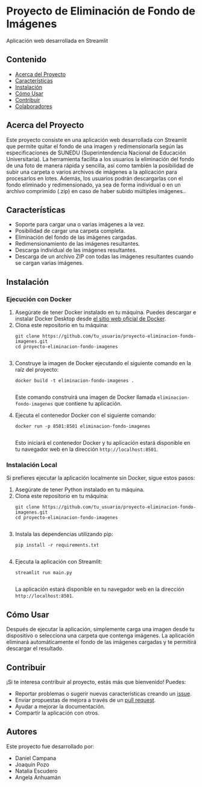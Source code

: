 <!DOCTYPE html>
<html>
<head>
  <App para el tratamiento de fotografías>
</head>
<body>
  <h1>Proyecto de Eliminación de Fondo de Imágenes</h1>
  <p>Aplicación web desarrollada en Streamlit</p>
  
  <h2>Contenido</h2>
  <ul>
    <li><a href="#acerca-del-proyecto">Acerca del Proyecto</a></li>
    <li><a href="#características">Características</a></li>
    <li><a href="#instalación">Instalación</a></li>
    <li><a href="#cómo-usar">Cómo Usar</a></li>
    <li><a href="#contribuir">Contribuir</a></li>
    <li><a href="#colaboradores">Colaboradores</a></li>
  </ul>
  
  <h2 id="acerca-del-proyecto">Acerca del Proyecto</h2>
  <p>Este proyecto consiste en una aplicación web desarrollada con Streamlit que permite quitar el fondo de una imagen y redimensionarla según las especificaciones de SUNEDU (Superintendencia Nacional de Educación Universitaria). La herramienta facilita a los usuarios la eliminación del fondo de una foto de manera rápida y sencilla, así como también la posibilidad de subir una carpeta o varios archivos de imágenes a la aplicación para procesarlos en lotes. Además, los usuarios podrán descargarlas con el fondo eliminado y redimensionado, ya sea de forma individual o en un archivo comprimido (.zip) en caso de haber subido múltiples imágenes..</p>
  
  <h2 id="características">Características</h2>
  <ul>
    <li>Soporte para cargar una o varias imágenes a la vez.</li>
    <li>Posibilidad de cargar una carpeta completa.</li>
    <li>Eliminación del fondo de las imágenes cargadas.</li>
    <li>Redimensionamiento de las imágenes resultantes.</li>
    <li>Descarga individual de las imágenes resultantes.</li>
    <li>Descarga de un archivo ZIP con todas las imágenes resultantes cuando se cargan varias imágenes.</li>
  </ul>
  
  <h2 id="instalación">Instalación</h2>

<h3>Ejecución con Docker</h3>

<ol>
  <li>Asegúrate de tener Docker instalado en tu máquina. Puedes descargar e instalar Docker Desktop desde <a href="https://www.docker.com/products/docker-desktop">el sitio web oficial de Docker</a>.</li>
  
  <li>Clona este repositorio en tu máquina:</li>
  
  <pre><code>git clone https://github.com/tu_usuario/proyecto-eliminacion-fondo-imagenes.git
cd proyecto-eliminacion-fondo-imagenes
  </code></pre>
  
  <li>Construye la imagen de Docker ejecutando el siguiente comando en la raíz del proyecto:</li>
  
  <pre><code>docker build -t eliminacion-fondo-imagenes .
  </code></pre>
  
  <p>Este comando construirá una imagen de Docker llamada <code>eliminacion-fondo-imagenes</code> que contiene tu aplicación.</p>
  
  <li>Ejecuta el contenedor Docker con el siguiente comando:</li>
  
  <pre><code>docker run -p 8501:8501 eliminacion-fondo-imagenes
  </code></pre>
  
  <p>Esto iniciará el contenedor Docker y tu aplicación estará disponible en tu navegador web en la dirección <code>http://localhost:8501</code>.</p>
</ol>

<h3>Instalación Local</h3>

<p>Si prefieres ejecutar la aplicación localmente sin Docker, sigue estos pasos:</p>

<ol>
  <li>Asegúrate de tener Python instalado en tu máquina.</li>
  
  <li>Clona este repositorio en tu máquina:</li>
  
  <pre><code>git clone https://github.com/tu_usuario/proyecto-eliminacion-fondo-imagenes.git
cd proyecto-eliminacion-fondo-imagenes
  </code></pre>
  
  <li>Instala las dependencias utilizando pip:</li>
  
  <pre><code>pip install -r requirements.txt
  </code></pre>
  
  <li>Ejecuta la aplicación con Streamlit:</li>
  
  <pre><code>streamlit run main.py
  </code></pre>
  
  <p>La aplicación estará disponible en tu navegador web en la dirección <code>http://localhost:8501</code>.</p>
</ol>
  
  <h2 id="cómo-usar">Cómo Usar</h2>
  <p>Después de ejecutar la aplicación, simplemente carga una imagen desde tu dispositivo o selecciona una carpeta que contenga imágenes. La aplicación eliminará automáticamente el fondo de las imágenes cargadas y te permitirá descargar el resultado.</p>
  
  <h2 id="contribuir">Contribuir</h2>
  <p>¡Si te interesa contribuir al proyecto, estás más que bienvenido! Puedes:</p>
  <ul>
    <li>Reportar problemas o sugerir nuevas características creando un <a href="https://github.com/tu_usuario/proyecto-eliminacion-fondo-imagenes/issues">issue</a>.</li>
    <li>Enviar propuestas de mejora a través de un <a href="https://github.com/tu_usuario/proyecto-eliminacion-fondo-imagenes/pulls">pull request</a>.</li>
    <li>Ayudar a mejorar la documentación.</li>
    <li>Compartir la aplicación con otros.</li>
  </ul>
  
  <h2 id="autores">Autores</h2>
  <p>Este proyecto fue desarrollado por:</p>
  <ul>
    <li>Daniel Campana</li>
    <li>Joaquín Pozo</li>
    <li>Natalia Escudero</li>
    <li>Angela Anhuamán</li>
  </ul>
